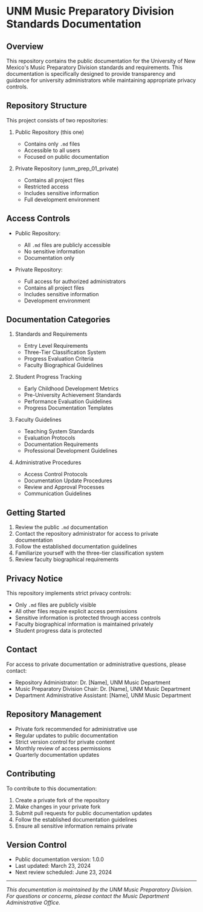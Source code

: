 # UNM Music Preparatory Division Standards Documentation

## Overview
This repository contains the public documentation for the University of New Mexico's Music Preparatory Division standards and requirements. This documentation is specifically designed to provide transparency and guidance for university administrators while maintaining appropriate privacy controls.

## Repository Structure
This project consists of two repositories:
1. Public Repository (this one)
   - Contains only `.md` files
   - Accessible to all users
   - Focused on public documentation

2. Private Repository (unm_prep_01_private)
   - Contains all project files
   - Restricted access
   - Includes sensitive information
   - Full development environment

## Access Controls
- Public Repository:
  - All `.md` files are publicly accessible
  - No sensitive information
  - Documentation only

- Private Repository:
  - Full access for authorized administrators
  - Contains all project files
  - Includes sensitive information
  - Development environment

## Documentation Categories
1. Standards and Requirements
   - Entry Level Requirements
   - Three-Tier Classification System
   - Progress Evaluation Criteria
   - Faculty Biographical Guidelines

2. Student Progress Tracking
   - Early Childhood Development Metrics
   - Pre-University Achievement Standards
   - Performance Evaluation Guidelines
   - Progress Documentation Templates

3. Faculty Guidelines
   - Teaching System Standards
   - Evaluation Protocols
   - Documentation Requirements
   - Professional Development Guidelines

4. Administrative Procedures
   - Access Control Protocols
   - Documentation Update Procedures
   - Review and Approval Processes
   - Communication Guidelines

## Getting Started
1. Review the public `.md` documentation
2. Contact the repository administrator for access to private documentation
3. Follow the established documentation guidelines
4. Familiarize yourself with the three-tier classification system
5. Review faculty biographical requirements

## Privacy Notice
This repository implements strict privacy controls:
- Only `.md` files are publicly visible
- All other files require explicit access permissions
- Sensitive information is protected through access controls
- Faculty biographical information is maintained privately
- Student progress data is protected

## Contact
For access to private documentation or administrative questions, please contact:
- Repository Administrator: Dr. [Name], UNM Music Department
- Music Preparatory Division Chair: Dr. [Name], UNM Music Department
- Department Administrative Assistant: [Name], UNM Music Department

## Repository Management
- Private fork recommended for administrative use
- Regular updates to public documentation
- Strict version control for private content
- Monthly review of access permissions
- Quarterly documentation updates

## Contributing
To contribute to this documentation:
1. Create a private fork of the repository
2. Make changes in your private fork
3. Submit pull requests for public documentation updates
4. Follow the established documentation guidelines
5. Ensure all sensitive information remains private

## Version Control
- Public documentation version: 1.0.0
- Last updated: March 23, 2024
- Next review scheduled: June 23, 2024

---
*This documentation is maintained by the UNM Music Preparatory Division. For questions or concerns, please contact the Music Department Administrative Office.* 